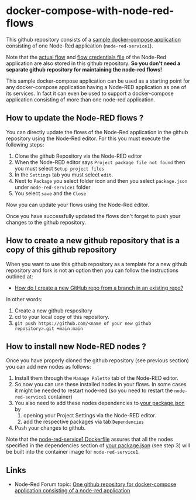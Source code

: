 # docker-compose-with-node-red-flows

This github repository consists of a [sample docker-compose application](docker-compose.yml) consisting of one Node-Red application (`node-red-service1`).

Note that the [actual flow](flows.json) and [flow credentials file](flows_cred.json) of the Node-Red application are also stored in this github repository.  **So you don't need a separate github repository for maintaining the node-red flows!**

This sample docker-compose application can be used as a starting point for any docker-compose application having a Node-RED application as one of its services.  In fact it can even be used to support a docker-compose application consisting of more than one node-red application.

## How to update the Node-RED flows ?

You can directly update the flows of the Node-Red application in the github repository using the Node-Red editor.
For this you must execute the following steps:

1. Clone the github Repository via the Node-RED editor
2. When the Node-RED editor says `Project package file not found` then you must select `Setup project files`
3. In the `Settings` tab you must select `edit`.
4. Next to `Package` you select folder icon and then you select `package.json` under `node-red-service1` folder
5. You select `save` and the `Close`

Now you can update your flows using the Node-Red editor.

Once you have successfully updated the flows don't forget to push your changes to the github repository.

## How to create a new github repository that is a copy of this github repository

When you want to use this github repository as a template for a new github repository and fork is not an option then you can follow the instructions outlined at:

* [How do I create a new GitHub repo from a branch in an existing repo?](https://stackoverflow.com/a/9529847/6762442)

In other words:

1. Create a new github respository
2. cd to your local copy of this repository.
3. `git push https://github.com/<name of your new github repository>.git +main:main`

## How to install new Node-RED nodes ?

Once you have properly cloned the github repository (see previous section) you can add new nodes as follows:

1. Install them through the `Manage Palette` tab of the Node-RED editor.
2. So now you can use these installed nodes in your flows.  In some cases it might be needed to restart node-red (so you need to restart the `node-red-service1` container)
3. You also need to add these nodes dependencies to [your package.json](package.json) by
   1. opening your Project Settings via the Node-RED editor.  
   2. add the respective packages via tab `Dependencies`
4. Push your changes to github.

Note that the [node-red-service1 Dockerfile](Dockerfile) assures that all the nodes specified in the dependencies section of [your package.json](package.json) (see step 3) will be built into the container image for `node-red-service1`.

## Links

* Node-Red Forum topic: [One github repository for docker-compose application consisting of a node-red application](https://discourse.nodered.org/t/one-github-repository-for-docker-compose-application-consisting-of-a-node-red-application)
